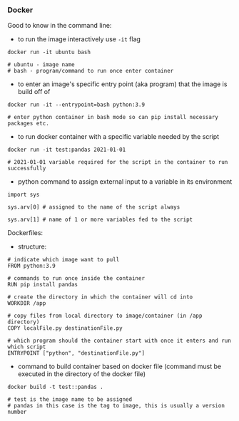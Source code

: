 ### Docker 

Good to know in the command line:

* to run the image interactively use `-it` flag 

```
docker run -it ubuntu bash 

# ubuntu - image name 
# bash - program/command to run once enter container 
```

* to enter an image's specific entry point (aka program) that the image is build off of 

```
docker run -it --entrypoint=bash python:3.9

# enter python container in bash mode so can pip install necessary packages etc. 
```

* to run docker container with a specific variable needed by the script 

```
docker run -it test:pandas 2021-01-01

# 2021-01-01 variable required for the script in the container to run successfully
```

* python command to assign external input to a variable in its environment 

```
import sys 

sys.arv[0] # assigned to the name of the script always 

sys.arv[1] # name of 1 or more variables fed to the script 
```

Dockerfiles:

* structure:

```
# indicate which image want to pull 
FROM python:3.9

# commands to run once inside the container 
RUN pip install pandas 

# create the directory in which the container will cd into 
WORKDIR /app

# copy files from local directory to image/container (in /app directory)
COPY localFile.py destinationFile.py

# which program should the container start with once it enters and run which script 
ENTRYPOINT ["python", "destinationFile.py"]
```

* command to build container based on docker file (command must be executed in the directory of the docker file)

```
docker build -t test::pandas .

# test is the image name to be assigned
# pandas in this case is the tag to image, this is usually a version number 
```

